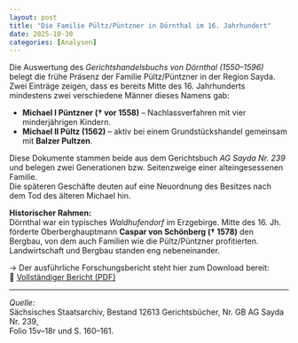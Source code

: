 ```yaml
---
layout: post
title: "Die Familie Pültz/Püntzner in Dörnthal im 16. Jahrhundert"
date: 2025-10-30
categories: [Analysen]
---
```


Die Auswertung des *Gerichtshandelsbuchs von Dörnthal (1550–1596)* belegt die frühe Präsenz der Familie Pültz/Püntzner in der Region Sayda. Zwei Einträge zeigen, dass es bereits Mitte des 16. Jahrhunderts mindestens zwei verschiedene Männer dieses Namens gab:

- **Michael I Püntzner († vor 1558)** – Nachlassverfahren mit vier minderjährigen Kindern.  
- **Michael II Pültz (1562)** – aktiv bei einem Grundstückshandel gemeinsam mit **Balzer Pultzen**.

Diese Dokumente stammen beide aus dem Gerichtsbuch *AG Sayda Nr. 239* und belegen zwei Generationen bzw. Seitenzweige einer alteingesessenen Familie.  
Die späteren Geschäfte deuten auf eine Neuordnung des Besitzes nach dem Tod des älteren Michael hin.

**Historischer Rahmen:**  
Dörnthal war ein typisches *Waldhufendorf* im Erzgebirge. Mitte des 16. Jh. förderte Oberberghauptmann **Caspar von Schönberg († 1578)** den Bergbau, von dem auch Familien wie die Pültz/Püntzner profitierten. Landwirtschaft und Bergbau standen eng nebeneinander.

→ Der ausführliche Forschungsbericht steht hier zum Download bereit:  
📄 [Vollständiger Bericht (PDF)](/assets/pdf/bericht_doernthal.pdf)

---

*Quelle:*  
Sächsisches Staatsarchiv, Bestand 12613 Gerichtsbücher, Nr. GB AG Sayda Nr. 239,  
Folio 15v–18r und S. 160–161.

